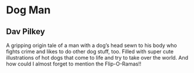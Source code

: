 # Dog Man
## Dav Pilkey
A gripping origin tale of a man with a dog’s head sewn to his body who fights crime and likes to do other dog stuff, too. Filled with super cute illustrations of hot dogs that come to life and try to take over the world. And how could I almost forget to mention the Flip-O-Ramas!!

